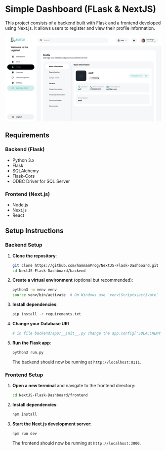 # Simple Dashboard (FLask & NextJS)

This project consists of a backend built with Flask and a frontend developed using Next.js. It allows users to register and view their profile information.

![Dashboard Screenshot](dashboard_screenshot.png)

## Requirements

### Backend (Flask)

- Python 3.x
- Flask
- SQLAlchemy
- Flask-Cors
- ODBC Driver for SQL Server

### Frontend (Next.js)

- Node.js
- Next.js
- React

## Setup Instructions

### Backend Setup

1. **Clone the repository**:

   ```bash
   git clone https://github.com/hammamProg/NextJS-Flask-Dashboard.git
   cd NextJS-Flask-Dashboard/backend
   ```

2. **Create a virtual environment** (optional but recommended):

   ```bash
   python3 -m venv venv
   source venv/bin/activate  # On Windows use `venv\Scripts\activate`
   ```

3. **Install dependencies**:

   ```bash
   pip install -r requirements.txt
   ```

4. **Change your Database URI**

   ```bash
   # in file backend/app/__init__.py change the app.config['SQLALCHEMY_DATABASE_URI'] to your database URI
   ```

5. **Run the Flask app**:

   ```bash
   python3 run.py
   ```

   The backend should now be running at `http://localhost:8111`.

### Frontend Setup

1. **Open a new terminal** and navigate to the frontend directory:

   ```bash
   cd NextJS-Flask-Dashboard/frontend
   ```

2. **Install dependencies**:

   ```bash
   npm install
   ```

3. **Start the Next.js development server**:

   ```bash
   npm run dev
   ```

   The frontend should now be running at `http://localhost:3000`.
